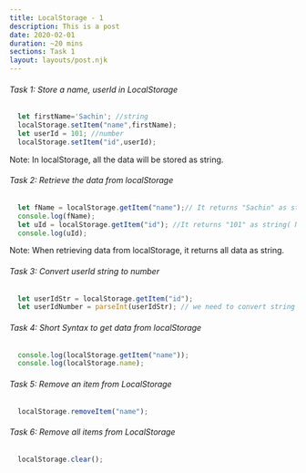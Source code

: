 ```yaml
---
title: LocalStorage - 1
description: This is a post 
date: 2020-02-01
duration: ~20 mins
sections: Task 1
layout: layouts/post.njk
---
```


###### Task 1: Store a name, userId in LocalStorage

```js
  let firstName='Sachin'; //string
  localStorage.setItem("name",firstName);
  let userId = 101; //number
  localStorage.setItem("id",userId);
```

Note: In localStorage, all the data will be stored as string.

###### Task 2: Retrieve the data from localStorage

```js
  let fName = localStorage.getItem("name");// It returns "Sachin" as string
  console.log(fName);
  let uId = localStorage.getItem("id"); //It returns "101" as string( Not a number)
  console.log(uId);
```

Note: When retrieving data from localStorage, it returns all data as string.

###### Task 3: Convert userId string to number

```js
  let userIdStr = localStorage.getItem("id");
  let userIdNumber = parseInt(userIdStr); // we need to convert string to number 
```

###### Task 4: Short Syntax to get data from localStorage

```js
  console.log(localStorage.getItem("name"));
  console.log(localStorage.name);
```

###### Task 5: Remove an item from LocalStorage

```js
  localStorage.removeItem("name");
```

###### Task 6: Remove all items from LocalStorage

```js
  localStorage.clear();
```

